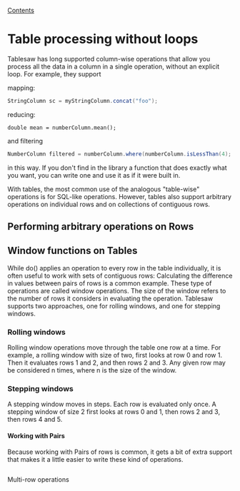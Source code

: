 [Contents](https://jtablesaw.github.io/tablesaw/userguide/toc)

# Table processing without loops

Tablesaw has long supported column-wise operations that allow you process all the data in a column in a single operation, without an explicit loop. For example, they support 

mapping: 

```java
StringColumn sc = myStringColumn.concat("foo");
```

reducing:

```
double mean = numberColumn.mean();
```

and filtering

```java
NumberColumn filtered = numberColumn.where(numberColumn.isLessThan(4);
```

in this way. If you don't find in the library a function that does exactly what you want, you can write one and use it as if it were built in. 

With tables, the most common use of the analogous "table-wise" operations is for SQL-like operations. However, tables also support arbitrary operations on individual rows and on collections of contiguous rows. 


## Performing arbitrary operations on Rows


## Window functions on Tables

While do() applies an operation to every row in the table individually, it is often useful to work with sets of contiguous rows: Calculating the difference in values between pairs of rows is a common example. These type of operations are called window operations. The size of the window refers to the number of rows it considers in evaluating the operation. Tablesaw supports two approaches, one for rolling windows, and one for stepping windows.

### Rolling windows

Rolling window operations move through the table one row at a time. For example, a rolling window with size of two, first looks at row 0 and row 1. Then it evaluates rows 1 and 2, and then rows 2 and 3. Any given row may be considered n times, where n is the size of the window.

### Stepping windows

A stepping window moves in steps. Each row is evaluated only once. A stepping window of size 2 first looks at rows 0 and 1, then rows 2 and 3, then rows 4 and 5. 

#### Working with Pairs 

Because working with Pairs of rows is common, it gets a bit of extra support that makes it a little easier to write these kind of operations.

```

```



Multi-row operations

 



